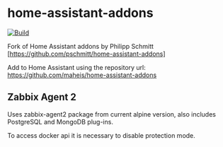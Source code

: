 # home-assistant-addons

[![Build](https://github.com/pschmitt/home-assistant-addons/workflows/Build/badge.svg)](https://github.com/pschmitt/home-assistant-addons/actions?query=workflow%3ABuild)

Fork of Home Assistant addons by Philipp Schmitt [https://github.com/pschmitt/home-assistant-addons]

Add to Home Assistant using the repository url:
https://github.com/maheis/home-assistant-addons

## Zabbix Agent 2

Uses zabbix-agent2 package from current alpine version, also includes PostgreSQL and MongoDB plug-ins.

To access docker api it is necessary to disable protection mode.
